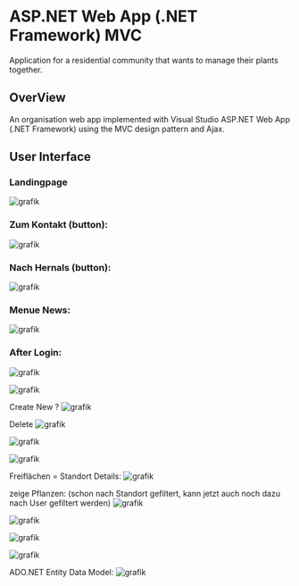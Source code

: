 
# ASP.NET Web App (.NET Framework) MVC
Application for a residential community that wants to manage their plants together.

## OverView
An organisation web app implemented with Visual Studio ASP.NET Web App (.NET Framework) using the MVC design pattern and Ajax.


## User Interface

### Landingpage
![grafik](https://user-images.githubusercontent.com/78412795/107249810-fd458480-6a33-11eb-9560-0f887e2af45b.png)

### Zum Kontakt (button):
![grafik](https://user-images.githubusercontent.com/78412795/107250055-14847200-6a34-11eb-8fbe-50e21e0ccb5d.png)

### Nach Hernals (button):
![grafik](https://user-images.githubusercontent.com/78412795/107250301-26661500-6a34-11eb-8daf-716df9cd3063.png)

### Menue News:
![grafik](https://user-images.githubusercontent.com/78412795/107250470-34b43100-6a34-11eb-9dae-8da21c7a1458.png)

### After Login:
![grafik](https://user-images.githubusercontent.com/78412795/107250918-557c8680-6a34-11eb-8815-f942a07430d3.png)

![grafik](https://user-images.githubusercontent.com/78412795/107251098-63320c00-6a34-11eb-9bb0-b23fe836139c.png)

Create New ? 
![grafik](https://user-images.githubusercontent.com/78412795/107251298-7d6bea00-6a34-11eb-80a9-5aaaa7d1ad26.png)

Delete
![grafik](https://user-images.githubusercontent.com/78412795/107251348-89f04280-6a34-11eb-81b8-19e6b9c4b53c.png)

![grafik](https://user-images.githubusercontent.com/78412795/107251386-9379aa80-6a34-11eb-8b9d-7bf5b9a550f6.png)

![grafik](https://user-images.githubusercontent.com/78412795/107251448-a1c7c680-6a34-11eb-8f8c-b01b7addd589.png)

Freiflächen = Standort
Details:
![grafik](https://user-images.githubusercontent.com/78412795/107251544-be63fe80-6a34-11eb-8919-094ee3b2c6a7.png)

zeige Pflanzen:
(schon nach Standort gefiltert, kann jetzt auch noch dazu nach User gefiltert werden)
![grafik](https://user-images.githubusercontent.com/78412795/107251696-ee130680-6a34-11eb-8d45-241799437810.png)

![grafik](https://user-images.githubusercontent.com/78412795/107251584-c91e9380-6a34-11eb-9d8f-7921d72a81de.png)

![grafik](https://user-images.githubusercontent.com/78412795/107251602-ce7bde00-6a34-11eb-8279-b61d0990ec61.png)

![grafik](https://user-images.githubusercontent.com/78412795/107251617-d3409200-6a34-11eb-8c58-47b0170ff136.png)

ADO.NET Entity Data Model:
![grafik](https://user-images.githubusercontent.com/78412795/107351241-a9d24580-6aca-11eb-9a21-02478bca5a72.png)


